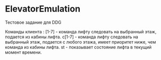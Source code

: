 # ElevatorEmulation
Тестовое задание для DDG

Команды клиента :
[1-7] - команда лифту следовать на выбранный этаж, подается из кабины лифта.
c[1-7] - команда лифту следовать на выбранный этаж, подается с любого этажа, имеет приоритет ниже, чем команда из кабины лифта.
st - показывает состояние лифта в текущий момент времени.
